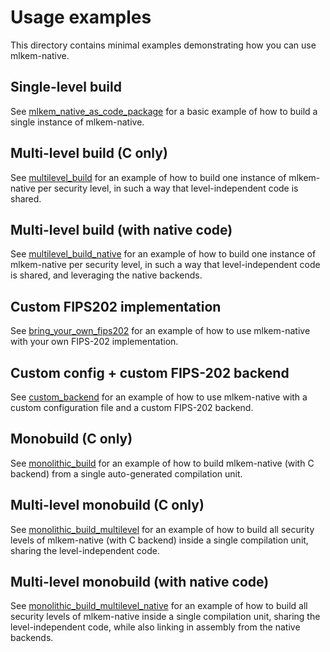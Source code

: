 [//]: # (SPDX-License-Identifier: CC-BY-4.0)

# Usage examples

This directory contains minimal examples demonstrating how you can use mlkem-native.

## Single-level build

See [mlkem_native_as_code_package](mlkem_native_as_code_package) for a basic example of how to build a single instance
of mlkem-native.

## Multi-level build (C only)

See [multilevel_build](multilevel_build) for an example of how to build one instance of mlkem-native per security level,
in such a way that level-independent code is shared.

## Multi-level build (with native code)

See [multilevel_build_native](multilevel_build_native) for an example of how to build one instance of mlkem-native per
security level, in such a way that level-independent code is shared, and leveraging the native backends.

## Custom FIPS202 implementation

See [bring_your_own_fips202](bring_your_own_fips202) for an example of how to use mlkem-native with your own FIPS-202
implementation.

## Custom config + custom FIPS-202 backend

See [custom_backend](custom_backend) for an example of how to use mlkem-native with a custom configuration file and a
custom FIPS-202 backend.

## Monobuild (C only)

See [monolithic_build](monolithic_build) for an example of how to build mlkem-native (with C backend) from a single
auto-generated compilation unit.

## Multi-level monobuild (C only)

See [monolithic_build_multilevel](monolithic_build_multilevel) for an example of how to build all security levels of
mlkem-native (with C backend) inside a single compilation unit, sharing the level-independent code.

## Multi-level monobuild (with native code)

See [monolithic_build_multilevel_native](monolithic_build_multilevel_native) for an example of how to build all security
levels of mlkem-native inside a single compilation unit, sharing the level-independent code, while also linking in assembly
from the native backends.
